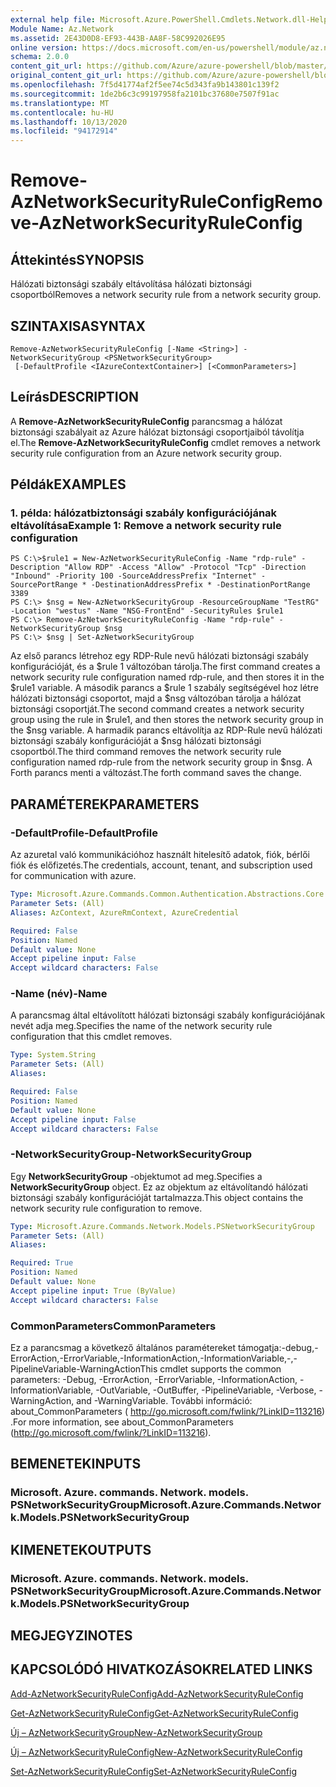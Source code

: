 ```yaml
---
external help file: Microsoft.Azure.PowerShell.Cmdlets.Network.dll-Help.xml
Module Name: Az.Network
ms.assetid: 2E43D0D8-EF93-443B-AA8F-58C992026E95
online version: https://docs.microsoft.com/en-us/powershell/module/az.network/remove-aznetworksecurityruleconfig
schema: 2.0.0
content_git_url: https://github.com/Azure/azure-powershell/blob/master/src/Network/Network/help/Remove-AzNetworkSecurityRuleConfig.md
original_content_git_url: https://github.com/Azure/azure-powershell/blob/master/src/Network/Network/help/Remove-AzNetworkSecurityRuleConfig.md
ms.openlocfilehash: 7f5d41774af2f5ee74c5d343fa9b143801c139f2
ms.sourcegitcommit: 1de2b6c3c99197958fa2101bc37680e7507f91ac
ms.translationtype: MT
ms.contentlocale: hu-HU
ms.lasthandoff: 10/13/2020
ms.locfileid: "94172914"
---
```

# <span data-ttu-id="86ee7-101">Remove-AzNetworkSecurityRuleConfig</span><span class="sxs-lookup"><span data-stu-id="86ee7-101">Remove-AzNetworkSecurityRuleConfig</span></span>

## <span data-ttu-id="86ee7-102">Áttekintés</span><span class="sxs-lookup"><span data-stu-id="86ee7-102">SYNOPSIS</span></span>
<span data-ttu-id="86ee7-103">Hálózati biztonsági szabály eltávolítása hálózati biztonsági csoportból</span><span class="sxs-lookup"><span data-stu-id="86ee7-103">Removes a network security rule from a network security group.</span></span>

## <span data-ttu-id="86ee7-104">SZINTAXISA</span><span class="sxs-lookup"><span data-stu-id="86ee7-104">SYNTAX</span></span>

```
Remove-AzNetworkSecurityRuleConfig [-Name <String>] -NetworkSecurityGroup <PSNetworkSecurityGroup>
 [-DefaultProfile <IAzureContextContainer>] [<CommonParameters>]
```

## <span data-ttu-id="86ee7-105">Leírás</span><span class="sxs-lookup"><span data-stu-id="86ee7-105">DESCRIPTION</span></span>
<span data-ttu-id="86ee7-106">A **Remove-AzNetworkSecurityRuleConfig** parancsmag a hálózat biztonsági szabályait az Azure hálózat biztonsági csoportjaiból távolítja el.</span><span class="sxs-lookup"><span data-stu-id="86ee7-106">The **Remove-AzNetworkSecurityRuleConfig** cmdlet removes a network security rule configuration from an Azure network security group.</span></span>

## <span data-ttu-id="86ee7-107">Példák</span><span class="sxs-lookup"><span data-stu-id="86ee7-107">EXAMPLES</span></span>

### <span data-ttu-id="86ee7-108">1. példa: hálózatbiztonsági szabály konfigurációjának eltávolítása</span><span class="sxs-lookup"><span data-stu-id="86ee7-108">Example 1: Remove a network security rule configuration</span></span>
```
PS C:\>$rule1 = New-AzNetworkSecurityRuleConfig -Name "rdp-rule" -Description "Allow RDP" -Access "Allow" -Protocol "Tcp" -Direction "Inbound" -Priority 100 -SourceAddressPrefix "Internet" -SourcePortRange * -DestinationAddressPrefix * -DestinationPortRange 3389
PS C:\> $nsg = New-AzNetworkSecurityGroup -ResourceGroupName "TestRG" -Location "westus" -Name "NSG-FrontEnd" -SecurityRules $rule1
PS C:\> Remove-AzNetworkSecurityRuleConfig -Name "rdp-rule" -NetworkSecurityGroup $nsg
PS C:\> $nsg | Set-AzNetworkSecurityGroup
```

<span data-ttu-id="86ee7-109">Az első parancs létrehoz egy RDP-Rule nevű hálózati biztonsági szabály konfigurációját, és a $rule 1 változóban tárolja.</span><span class="sxs-lookup"><span data-stu-id="86ee7-109">The first command creates a network security rule configuration named rdp-rule, and then stores it in the $rule1 variable.</span></span>
<span data-ttu-id="86ee7-110">A második parancs a $rule 1 szabály segítségével hoz létre hálózati biztonsági csoportot, majd a $nsg változóban tárolja a hálózat biztonsági csoportját.</span><span class="sxs-lookup"><span data-stu-id="86ee7-110">The second command creates a network security group using the rule in $rule1, and then stores the network security group in the $nsg variable.</span></span>
<span data-ttu-id="86ee7-111">A harmadik parancs eltávolítja az RDP-Rule nevű hálózati biztonsági szabály konfigurációját a $nsg hálózati biztonsági csoportból.</span><span class="sxs-lookup"><span data-stu-id="86ee7-111">The third command removes the network security rule configuration named rdp-rule from the network security group in $nsg.</span></span>
<span data-ttu-id="86ee7-112">A Forth parancs menti a változást.</span><span class="sxs-lookup"><span data-stu-id="86ee7-112">The forth command saves the change.</span></span>

## <span data-ttu-id="86ee7-113">PARAMÉTEREK</span><span class="sxs-lookup"><span data-stu-id="86ee7-113">PARAMETERS</span></span>

### <span data-ttu-id="86ee7-114">-DefaultProfile</span><span class="sxs-lookup"><span data-stu-id="86ee7-114">-DefaultProfile</span></span>
<span data-ttu-id="86ee7-115">Az azuretal való kommunikációhoz használt hitelesítő adatok, fiók, bérlői fiók és előfizetés.</span><span class="sxs-lookup"><span data-stu-id="86ee7-115">The credentials, account, tenant, and subscription used for communication with azure.</span></span>

```yaml
Type: Microsoft.Azure.Commands.Common.Authentication.Abstractions.Core.IAzureContextContainer
Parameter Sets: (All)
Aliases: AzContext, AzureRmContext, AzureCredential

Required: False
Position: Named
Default value: None
Accept pipeline input: False
Accept wildcard characters: False
```

### <span data-ttu-id="86ee7-116">-Name (név)</span><span class="sxs-lookup"><span data-stu-id="86ee7-116">-Name</span></span>
<span data-ttu-id="86ee7-117">A parancsmag által eltávolított hálózati biztonsági szabály konfigurációjának nevét adja meg.</span><span class="sxs-lookup"><span data-stu-id="86ee7-117">Specifies the name of the network security rule configuration that this cmdlet removes.</span></span>

```yaml
Type: System.String
Parameter Sets: (All)
Aliases:

Required: False
Position: Named
Default value: None
Accept pipeline input: False
Accept wildcard characters: False
```

### <span data-ttu-id="86ee7-118">-NetworkSecurityGroup</span><span class="sxs-lookup"><span data-stu-id="86ee7-118">-NetworkSecurityGroup</span></span>
<span data-ttu-id="86ee7-119">Egy **NetworkSecurityGroup** -objektumot ad meg.</span><span class="sxs-lookup"><span data-stu-id="86ee7-119">Specifies a **NetworkSecurityGroup** object.</span></span>
<span data-ttu-id="86ee7-120">Ez az objektum az eltávolítandó hálózati biztonsági szabály konfigurációját tartalmazza.</span><span class="sxs-lookup"><span data-stu-id="86ee7-120">This object contains the network security rule configuration to remove.</span></span>

```yaml
Type: Microsoft.Azure.Commands.Network.Models.PSNetworkSecurityGroup
Parameter Sets: (All)
Aliases:

Required: True
Position: Named
Default value: None
Accept pipeline input: True (ByValue)
Accept wildcard characters: False
```

### <span data-ttu-id="86ee7-121">CommonParameters</span><span class="sxs-lookup"><span data-stu-id="86ee7-121">CommonParameters</span></span>
<span data-ttu-id="86ee7-122">Ez a parancsmag a következő általános paramétereket támogatja:-debug,-ErrorAction,-ErrorVariable,-InformationAction,-InformationVariable,-,-PipelineVariable-WarningAction</span><span class="sxs-lookup"><span data-stu-id="86ee7-122">This cmdlet supports the common parameters: -Debug, -ErrorAction, -ErrorVariable, -InformationAction, -InformationVariable, -OutVariable, -OutBuffer, -PipelineVariable, -Verbose, -WarningAction, and -WarningVariable.</span></span> <span data-ttu-id="86ee7-123">További információ: about_CommonParameters ( http://go.microsoft.com/fwlink/?LinkID=113216) .</span><span class="sxs-lookup"><span data-stu-id="86ee7-123">For more information, see about_CommonParameters (http://go.microsoft.com/fwlink/?LinkID=113216).</span></span>

## <span data-ttu-id="86ee7-124">BEMENETEK</span><span class="sxs-lookup"><span data-stu-id="86ee7-124">INPUTS</span></span>

### <span data-ttu-id="86ee7-125">Microsoft. Azure. commands. Network. models. PSNetworkSecurityGroup</span><span class="sxs-lookup"><span data-stu-id="86ee7-125">Microsoft.Azure.Commands.Network.Models.PSNetworkSecurityGroup</span></span>

## <span data-ttu-id="86ee7-126">KIMENETEK</span><span class="sxs-lookup"><span data-stu-id="86ee7-126">OUTPUTS</span></span>

### <span data-ttu-id="86ee7-127">Microsoft. Azure. commands. Network. models. PSNetworkSecurityGroup</span><span class="sxs-lookup"><span data-stu-id="86ee7-127">Microsoft.Azure.Commands.Network.Models.PSNetworkSecurityGroup</span></span>

## <span data-ttu-id="86ee7-128">MEGJEGYZI</span><span class="sxs-lookup"><span data-stu-id="86ee7-128">NOTES</span></span>

## <span data-ttu-id="86ee7-129">KAPCSOLÓDÓ HIVATKOZÁSOK</span><span class="sxs-lookup"><span data-stu-id="86ee7-129">RELATED LINKS</span></span>

[<span data-ttu-id="86ee7-130">Add-AzNetworkSecurityRuleConfig</span><span class="sxs-lookup"><span data-stu-id="86ee7-130">Add-AzNetworkSecurityRuleConfig</span></span>](./Add-AzNetworkSecurityRuleConfig.md)

[<span data-ttu-id="86ee7-131">Get-AzNetworkSecurityRuleConfig</span><span class="sxs-lookup"><span data-stu-id="86ee7-131">Get-AzNetworkSecurityRuleConfig</span></span>](./Get-AzNetworkSecurityRuleConfig.md)

[<span data-ttu-id="86ee7-132">Új – AzNetworkSecurityGroup</span><span class="sxs-lookup"><span data-stu-id="86ee7-132">New-AzNetworkSecurityGroup</span></span>](./New-AzNetworkSecurityGroup.md)

[<span data-ttu-id="86ee7-133">Új – AzNetworkSecurityRuleConfig</span><span class="sxs-lookup"><span data-stu-id="86ee7-133">New-AzNetworkSecurityRuleConfig</span></span>](./New-AzNetworkSecurityRuleConfig.md)

[<span data-ttu-id="86ee7-134">Set-AzNetworkSecurityRuleConfig</span><span class="sxs-lookup"><span data-stu-id="86ee7-134">Set-AzNetworkSecurityRuleConfig</span></span>](./Set-AzNetworkSecurityRuleConfig.md)


